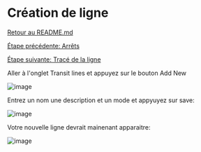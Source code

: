 # Création de ligne
[Retour au README.md](../../README.md)

[Étape précédente: Arrêts](MODE_CREATION.md)

[Étape suivante: Tracé de la ligne](LINE_STOP_CREATION.md)

Aller à l'onglet Transit lines et appuyez sur le bouton Add New

![image](https://github.com/user-attachments/assets/83218cb0-421c-4a30-aea5-aa45908d91a4)

Entrez un nom une description et un mode et appyuyez sur save:

![image](https://github.com/user-attachments/assets/42b65ec3-35db-48d3-9e15-f31eb02a41ed)

Votre nouvelle ligne devrait mainenant apparaitre:

![image](https://github.com/user-attachments/assets/65c8f098-5c0a-4f64-b043-35d666654ffb)
